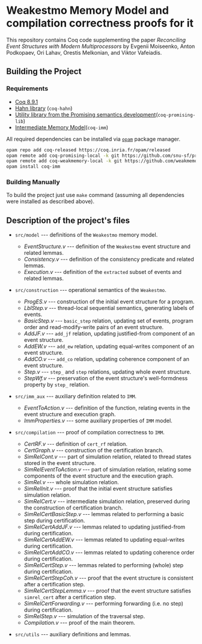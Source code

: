 # Weakestmo Memory Model and compilation correctness proofs for it

This repository contains Coq code supplementing the paper 
*Reconciling Event Structures with Modern Multiprocessors*
by Evgenii Moiseenko, Anton Podkopaev, Ori Lahav, Orestis Melkonian, and Viktor Vafeiadis.

## Building the Project

### Requirements
* [Coq 8.9.1](https://coq.inria.fr)
* [Hahn library](https://github.com/vafeiadis/hahn) (`coq-hahn`)
* [Utility library from the Promising semantics development](https://github.com/snu-sf/promising-lib)(`coq-promising-lib`)
* [Intermediate Memory Model](https://github.com/weakmemory/imm)(`coq-imm`)

All required dependencies can be installed via [`opam`](https://opam.ocaml.org/) package manager. 

```bash
opam repo add coq-released https://coq.inria.fr/opam/released
opam remote add coq-promising-local -k git https://github.com/snu-sf/promising-opam-coq-archive
opam remote add coq-weakmemory-local -k git https://github.com/weakmemory/local-coq-opam-archive
opam install coq-imm
```

### Building Manually

To build the project just use `make` command (assuming all dependencies were installed as described above). 

## Description of the project's files

* `src/model` --- definitions of the `Weakestmo` memory model.
  - *EventStructure.v* --- definition of the `Weakestmo` event structure and related lemmas.
  - *Consistency.v* --- definition of the consistency predicate and related lemmas.
  - *Execution.v* --- definition of the `extracted` subset of events and related lemmas.

* `src/construction` --- operational semantics of the `Weakestmo`.
  - *ProgES.v* --- construction of the initial event structure for a program.
  - *LblStep.v* --- thread-local sequential semantics, generating labels of events.
  - *BasicStep.v* --- `basic_step` relation, updating set of events, program order and read-modify-write pairs of an event structure.
  - *AddJF.v* --- `add_jf` relation, updating justified-from component of an event structure.
  - *AddEW.v* --- `add_ew` relation, updating equal-writes component of an event structure.
  - *AddCO.v* --- `add_co` relation, updating coherence component of an event structure.
  - *Step.v* --- `step_` and `step` relations, updating whole event structure.
  - *StepWf.v* --- preservation of the event structure's well-formdness property by `step_` relation.

* `src/imm_aux` --- auxiliary definition related to `IMM`.
  - *EventToAction.v* --- definition of the function, relating events in the event structure and execution graph.
  - *ImmProperties.v* --- some auxiliary properties of `IMM` model.

* `src/compilation` --- proof of compilation correctness to `IMM`.
  - *CertRF.v* --- definition of `cert_rf` relation.
  - *CertGraph.v* --- construction of the certification branch.
  - *SimRelCont.v* --- part of simulation relation, related to thread states stored in the event structure.
  - *SimRelEventToAction.v* --- part of simulation relation, relating some components of the event structure and the execution graph.
  - *SimRel.v* --- whole simulation relation.
  - *SimRelInit.v* --- proof that the initial event structure satisfies simulation relation.
  - *SimRelCert.v* --- intermediate simulation relation, preserved during the construction of certification branch.
  - *SimRelCertBasicStep.v* --- lemmas related to performing a basic step during certification.
  - *SimRelCertAddJF.v* --- lemmas related to updating justified-from during certification.
  - *SimRelCertAddEW.v* --- lemmas related to updating equal-writes during certification.
  - *SimRelCertAddCO.v* --- lemmas related to updating coherence order during certification.
  - *SimRelCertStep.v* --- lemmas related to performing (whole) step during certification.
  - *SimRelCertStepCoh.v* --- proof that the event structure is consistent after a certification step.
  - *SimRelCertStepLemma.v* --- proof that the event structure satisfies `simrel_cert` after a certification step.
  - *SimRelCertForwarding.v* --- performing forwarding (i.e. no step) during certification.
  - *SimRelStep.v* --- simulation of the traversal step.
  - *Compilation.v* --- proof of the main theorem.

* `src/utils` --- auxiliary definitions and lemmas.
